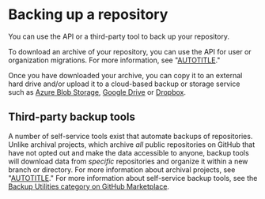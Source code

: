 # Backing up a repository

You can use the API or a third-party tool to back up your repository.

To download an archive of your repository, you can use the API for user or organization migrations. For more information, see "[AUTOTITLE](/rest/migrations)."

Once you have downloaded your archive, you can copy it to an external hard drive and/or upload it to a cloud-based backup or storage service such as [Azure Blob Storage](https://docs.microsoft.com/en-us/azure/storage/blobs/storage-blobs-overview/), [Google Drive](https://www.google.com/drive/) or [Dropbox](https://www.dropbox.com/dropbox).

## Third-party backup tools

A number of self-service tools exist that automate backups of repositories. Unlike archival projects, which archive _all_ public repositories on GitHub that have not opted out and make the data accessible to anyone, backup tools will download data from _specific_ repositories and organize it within a new branch or directory. For more information about archival projects, see "[AUTOTITLE](/repositories/archiving-a-github-repository/about-archiving-content-and-data-on-github#about-the-github-archive-program)." For more information about self-service backup tools, see the [Backup Utilities category on GitHub Marketplace](https://github.com/marketplace?category=backup-utilities).
